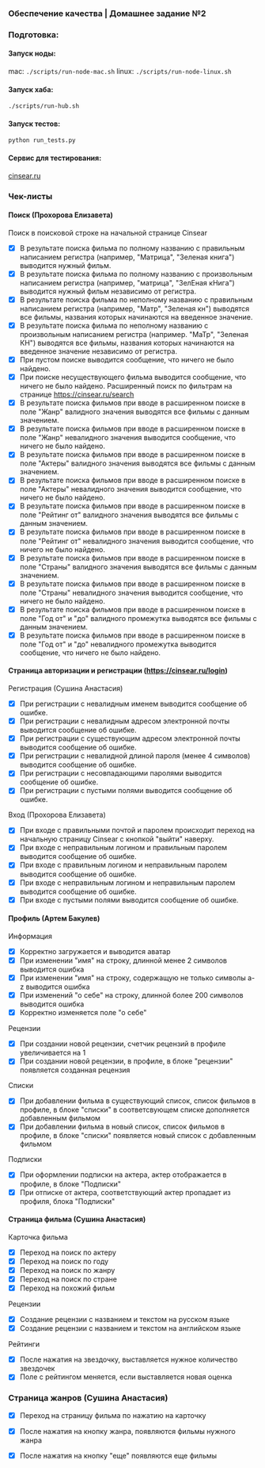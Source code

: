 ### Обеспечение качества | Домашнее задание №2

### Подготовка:
#### Запуск ноды:
mac: `./scripts/run-node-mac.sh` 
linux: `./scripts/run-node-linux.sh`

#### Запуск хаба:
`./scripts/run-hub.sh` 

#### Запуск тестов:
`python run_tests.py`

#### Сервис для тестирования:

[cinsear.ru](https://cinsear.ru)


### Чек-листы 

#### Поиск (Прохорова Елизавета)

 Поиск в поисковой строке на начальной странице Cinsear
- [x] В результате поиска фильма по полному названию с правильным написанием регистра (например, "Матрица", "Зеленая книга") выводится нужный фильм.
- [x] В результате поиска фильма по полному названию с произвольным написанием регистра (например, "матрица", "ЗелЕная кНига") выводится нужный фильм независимо от регистра.
- [x]  В результате поиска фильма по неполному названию с правильным написанием регистра (например, "Матр", "Зеленая кн") выводятся все фильмы, названия которых начинаются на введенное значение.
- [x] В результате поиска фильма по неполному названию с произвольным написанием регистра (например. "МаТр", "Зеленая КН") выводятся все фильмы, названия которых начинаются на введенное значение независимо от регистра.
- [x]  При пустом поиске выводится сообщение, что ничего не было найдено.
- [x] При поиске несуществующего фильма выводится сообщение, что ничего не было найдено.
 Расширенный поиск по фильтрам на странице https://cinsear.ru/search
- [x]  В результате поиска фильмов при вводе в расширенном поиске в поле "Жанр" валидного значения выводятся все фильмы с данным значением.
- [x]  В результате поиска фильмов при вводе в расширенном поиске в поле "Жанр" невалидного значения выводится сообщение, что ничего не было найдено.
- [x]  В результате поиска фильмов при вводе в расширенном поиске в поле "Актеры" валидного значения выводятся все фильмы с данным значением.
- [x] В результате поиска фильмов при вводе в расширенном поиске в поле "Актеры" невалидного значения выводится сообщение, что ничего не было найдено.
- [x] В результате поиска фильмов при вводе в расширенном поиске в поле "Рейтинг от" валидного значения выводятся все фильмы с данным значением.
- [x]  В результате поиска фильмов при вводе в расширенном поиске в поле "Рейтинг от" невалидного значения выводится сообщение, что ничего не было найдено.
- [x] В результате поиска фильмов при вводе в расширенном поиске в поле "Страны" валидного значения выводятся все фильмы с данным значением.
- [x]  В результате поиска фильмов при вводе в расширенном поиске в поле "Страны" невалидного значения выводится сообщение, что ничего не было найдено.
- [x]  В результате поиска фильмов при вводе в расширенном поиске в поле "Год от" и "до" валидного промежутка выводятся все фильмы с данным значением.
- [x]  В результате поиска фильмов при вводе в расширенном поиске в поле "Год от" и "до" невалидного промежутка выводится сообщение, что ничего не было найдено.

#### Страница авторизации и регистрации (https://cinsear.ru/login) 

 Регистрация (Сушина Анастасия)
 

- [x] При регистрации с невалидным именем выводится сообщение об ошибке.
- [x]  При регистрации с невалидным адресом электронной почты выводится сообщение об ошибке.
- [x]  При регистрации с существующим адресом электронной почты выводится сообщение об ошибке.
- [x] При регистрации с невалидной длиной пароля (менее 4 символов) выводится сообщение об ошибке.
- [x] При регистрации с несовпадающими паролями выводится сообщение об ошибке.
- [x] При регистрации с пустыми полями выводится сообщение об ошибке.

 Вход (Прохорова Елизавета)
 
- [x] При входе с правильными почтой и паролем происходит переход на начальную страницу Cinsear с кнопкой "выйти" наверху.
- [x] При входе с неправильным логином и правильным паролем выводится сообщение об ошибке.
- [x] При входе с правильным логином и неправильным паролем выводится сообщение об ошибке.
- [x] При входе с неправильным логином и неправильным паролем выводится сообщение об ошибке.
- [x] При входе с пустыми полями выводится сообщение об ошибке.

#### Профиль (Артем Бакулев)
 Информация

- [x] Корректно загружается и выводится аватар
- [x]  При изменении "имя" на строку, длинной менее 2 символов выводится ошибка
- [x]  При изменении "имя" на строку, содержащую не только символы a-z выводится ошибка
- [x]  При изменений "о себе" на строку, длинной более 200 символов выводится ошибка
- [x]  Корректно изменяется поле "о себе"

 Рецензии
- [x]  При создании новой рецензии, счетчик рецензий в профиле увеличивается на 1
- [x]  При создании новой рецензии, в профиле, в блоке "рецензии" появляется созданная рецензия

 Списки
 
- [x]  При добавлении фильма в существующий список, список фильмов в профиле, в блоке "списки" в соответсвующем списке дополняется добавленным фильмом
- [x]  При добавлении фильма в новый список, список фильмов в профиле, в блоке "списки" появляется новый список с добавленным фильмом

 Подписки

- [x]  При оформлении подписки на актера, актер отображается в профиле, в блоке "Подписки"
- [x] При отписке от  актера, соответствующий актер пропадает из профиля, блока "Подписки"
    
#### Страница фильма (Сушина Анастасия)

 Карточка фильма

 

- [x]  Переход на поиск по актеру
- [x]  Переход на поиск по году
- [x] Переход на поиск по жанру
- [x]  Переход на поиск по стране
- [x] Переход на похожий фильм

 Рецензии

- [x]  Создание рецензии с названием и текстом на русском языке
- [x]  Создание рецензии с названием и текстом на английском языке

 Рейтинги

- [x] После нажатия на звездочку, выставляется нужное количество звездочек
- [x]  Поле с рейтингом меняется, если выставляется новая оценка

### Страница жанров (Сушина Анастасия)
- [x] Переход на страницу фильма по нажатию на карточку
- [x] После нажатия на кнопку жанра, появляются фильмы нужного жанра
- [x] После нажатия на кнопку "еще" появляются еще фильмы


